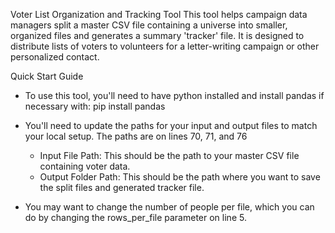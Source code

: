 Voter List Organization and Tracking Tool
This tool helps campaign data managers split a master CSV file containing a universe into smaller, organized files and generates a summary 'tracker' file. It is designed to distribute lists of voters to volunteers for a letter-writing campaign or other personalized contact.

Quick Start Guide
- To use this tool, you'll need to have python installed and install pandas if necessary with: pip install pandas 

- You'll need to update the paths for your input and output files to match your local setup. The paths are on lines 70, 71, and 76
  - Input File Path: This should be the path to your master CSV file containing voter data.
  - Output Folder Path: This should be the path where you want to save the split files and generated tracker file.
  
- You may want to change the number of people per file, which you can do by changing the rows_per_file parameter on line 5. 
